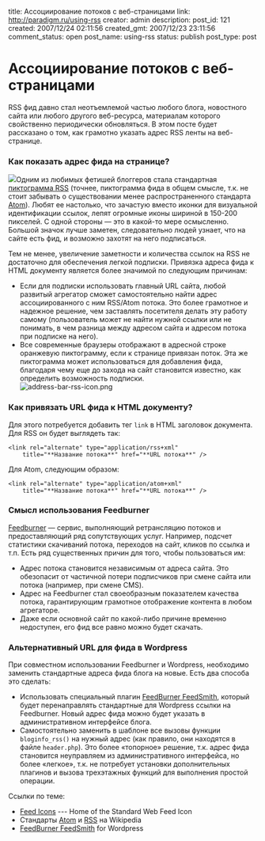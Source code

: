 title: Ассоциирование потоков с веб-страницами
link: http://paradigm.ru/using-rss
creator: admin
description: 
post_id: 121
created: 2007/12/24 02:11:56
created_gmt: 2007/12/23 23:11:56
comment_status: open
post_name: using-rss
status: publish
post_type: post

# Ассоциирование потоков с веб-страницами

RSS фид давно стал неотъемлемой частью любого блога, новостного сайта или любого другого веб-ресурса, материалам которого свойственно периодически обновляться. В этом посте будет рассказано о том, как грамотно указать адрес RSS ленты на веб-странице.

### Как показать адрес фида на странице?

![](/;-\)/2007/12/feed-icon-96x96.png)Одним из любимых фетишей блоггеров стала стандартная [пиктограмма RSS](http://feedicons.com/) (точнее, пиктограмма фида в общем смысле, т.к. не стоит забывать о существовании менее распространенного стандарта [Atom](http://ru.wikipedia.org/wiki/Atom)). Любят ее настолько, что зачастую вместо иконки для визуальной идентификации ссылок, лепят огромные иконы шириной в 150-200 пикселей. С одной стороны — это в какой-то мере осмысленно. Большой значок лучше заметен, следовательно людей узнает, что на сайте есть фид, и возможно захотят на него подписаться.

Тем не менее, увеличение заметности и количества ссылок на RSS не достаточно для обеспечения легкой подписки. Привязка адреса фида к HTML документу является более значимой по следующим причинам:

  * Если для подписки использовать главный URL сайта, любой развитый агрегатор сможет самостоятельно найти адрес ассоциированного с ним RSS/Atom потока. Это более грамотное и надежное решение, чем заставлять посетителя делать эту работу самому (пользователь может не найти нужной ссылки или не понимать, в чем разница между адресом сайта и адресом потока при подписке на него).
  * Все современные браузеры отображают в адресной строке оранжевую пиктограмму, если к странице привязан поток. Эта же пиктограмма может использоваться для добавления фида, благодаря чему еще до захода на сайт становится известно, как определить возможность подписки.  
![address-bar-rss-icon.png](/;-\)/2007/12/address-bar-rss-icon.png)

### Как привязать URL фида к HTML документу?

Для этого потребуется добавить тег `link` в HTML заголовок документа. Для RSS он будет выглядеть так:
    
    <link rel="alternate" type="application/rss+xml"
        title="**Название потока**" href="**URL потока**" />

Для Atom, следующим образом:
    
    <link rel="alternate" type="application/atom+xml"
        title="**Название потока**" href="**URL потока**" />

### Смысл использования Feedburner

[Feedburner](http://feedburner.com/) — сервис, выполняющий ретрансляцию потоков и предоставляющий ряд сопутствующих услуг. Например, подсчет статистики скачиваний потока, переходов на сайт, кликов по ссылка и т.п. Есть ряд существенных причин для того, чтобы пользоваться им:

  * Адрес потока становится независимым от адреса сайта. Это обезопасит от частичной потери подписчиков при смене сайта или потока (например, при смене CMS).
  * Адрес на Feedburner стал своеобразным показателем качества потока, гарантирующим грамотное отображение контента в любом агрегаторе.
  * Даже если основной сайт по какой-либо причине временно недоступен, его фид все равно можно будет скачать.

### Альтернативный URL для фида в Wordpress

При совместном использовании Feedburner и Wordpress, необходимо заменить стандартные адреса фида блога на новые. Есть два способа это сделать: 

  * Использовать специальный плагин [FeedBurner FeedSmith](http://b23.ru/chu), который будет перенаправлять стандартные для Wordpress ссылки на Feedburner. Новый адрес фида можно будет указать в административном интерфейсе блога.
  * Самостоятельно заменить в шаблоне все вызовы функции `bloginfo_rss()` на нужный адрес (как правило, они находятся в файле `header.php`). Это более «топорное» решение, т.к. адрес фида становится неуправляем из административного интерфейса, но более «легкое», т.к. не потребует установки дополнительных плагинов и вызова трехэтажных функций для выполнения простой операции.

Ссылки по теме: 

  * [Feed Icons](http://feedicons.com/) --- Home of the Standard Web Feed Icon
  * Стандарты [Atom](http://ru.wikipedia.org/wiki/Atom) и [RSS](http://ru.wikipedia.org/wiki/RSS) на Wikipedia
  * [FeedBurner FeedSmith](http://b23.ru/chu) for Wordpress